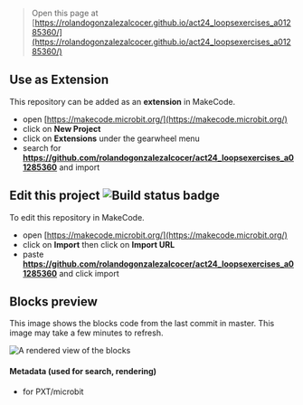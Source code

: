 
> Open this page at [https://rolandogonzalezalcocer.github.io/act24_loopsexercises_a01285360/](https://rolandogonzalezalcocer.github.io/act24_loopsexercises_a01285360/)

## Use as Extension

This repository can be added as an **extension** in MakeCode.

* open [https://makecode.microbit.org/](https://makecode.microbit.org/)
* click on **New Project**
* click on **Extensions** under the gearwheel menu
* search for **https://github.com/rolandogonzalezalcocer/act24_loopsexercises_a01285360** and import

## Edit this project ![Build status badge](https://github.com/rolandogonzalezalcocer/act24_loopsexercises_a01285360/workflows/MakeCode/badge.svg)

To edit this repository in MakeCode.

* open [https://makecode.microbit.org/](https://makecode.microbit.org/)
* click on **Import** then click on **Import URL**
* paste **https://github.com/rolandogonzalezalcocer/act24_loopsexercises_a01285360** and click import

## Blocks preview

This image shows the blocks code from the last commit in master.
This image may take a few minutes to refresh.

![A rendered view of the blocks](https://github.com/rolandogonzalezalcocer/act24_loopsexercises_a01285360/raw/master/.github/makecode/blocks.png)

#### Metadata (used for search, rendering)

* for PXT/microbit
<script src="https://makecode.com/gh-pages-embed.js"></script><script>makeCodeRender("{{ site.makecode.home_url }}", "{{ site.github.owner_name }}/{{ site.github.repository_name }}");</script>
